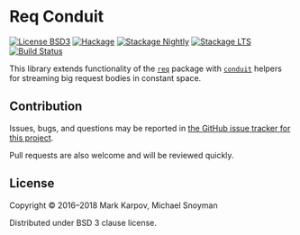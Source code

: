 # Req Conduit

[![License BSD3](https://img.shields.io/badge/license-BSD3-brightgreen.svg)](http://opensource.org/licenses/BSD-3-Clause)
[![Hackage](https://img.shields.io/hackage/v/req-conduit.svg?style=flat)](https://hackage.haskell.org/package/req-conduit)
[![Stackage Nightly](http://stackage.org/package/req-conduit/badge/nightly)](http://stackage.org/nightly/package/req-conduit)
[![Stackage LTS](http://stackage.org/package/req-conduit/badge/lts)](http://stackage.org/lts/package/req-conduit)
[![Build Status](https://travis-ci.org/mrkkrp/req-conduit.svg?branch=master)](https://travis-ci.org/mrkkrp/req-conduit)

This library extends functionality of the
[`req`](https://hackage.haskell.org/package/req) package with
[`conduit`](https://hackage.haskell.org/package/conduit) helpers for
streaming big request bodies in constant space.

## Contribution

Issues, bugs, and questions may be reported in [the GitHub issue tracker for
this project](https://github.com/mrkkrp/req-conduit/issues).

Pull requests are also welcome and will be reviewed quickly.

## License

Copyright © 2016–2018 Mark Karpov, Michael Snoyman

Distributed under BSD 3 clause license.
